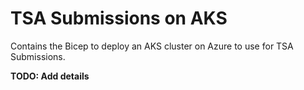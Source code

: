 # TSA Submissions on AKS
Contains the Bicep to deploy an AKS cluster on Azure to use for TSA Submissions.

**TODO: Add details**